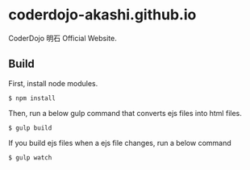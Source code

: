 # coderdojo-akashi.github.io

CoderDojo 明石 Official Website.

## Build

First, install node modules.
```
$ npm install
```

Then, run a below gulp command that converts ejs files into html files.

```
$ gulp build
```

If you build ejs files when a ejs file changes, run a below command

```
$ gulp watch
```
